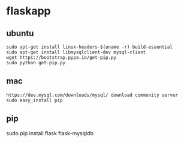 # flaskapp
## ubuntu
```
sudo apt-get install linux-headers-$(uname -r) build-essential
sudo apt-get install libmysqlclient-dev mysql-client
wget https://bootstrap.pypa.io/get-pip.py
sudo python get-pip.py
```
## mac
```
https://dev.mysql.com/downloads/mysql/ download community server
sudo easy_install pip
``` 
## pip
sudo pip install flask flask-mysqldb